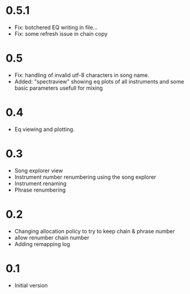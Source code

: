 # 0.5.1

 - Fix: botchered EQ writing in file...
 - Fix: some refresh issue in chain copy

# 0.5

 - Fix: handling of invalid utf-8 characters in song name.
 - Added: "spectraview" showing eq plots of all instruments
          and some basic parameters usefull for mixing

# 0.4

 - Eq viewing and plotting.

# 0.3
 
 - Song explorer view
 - Instrument number renumbering using the song explorer
 - Instrument renaming
 - Phrase renumbering

# 0.2

 - Changing allocation policy to try to keep chain & phrase number
 - allow renumber chain number
 - Adding remapping log

# 0.1

 - Initial version

